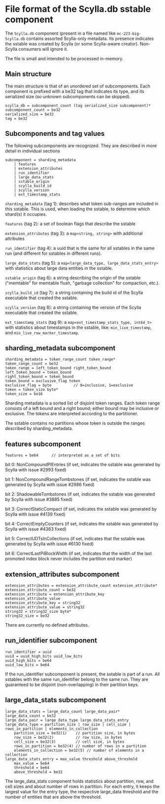 # File format of the Scylla.db sstable component

The `Scylla.db` component (present in a file named like `mc-223-big-Scylla.db`
contains assorted Scylla-only metadata. Its presence indicates the sstable was
created by Scylla (or some Scylla-aware creator). Non-Scylla consumers will ignore it.

The file is small and intended to be processed in-memory.

## Main structure

The main structure is that of an unordered set of subcomponents. Each component
is prefixed with a be32 tag that indicates its type, and its serialized size
(so unknown subcomponents can be skipped).

    scylla_db = subcomponent_count (tag serialized_size subcomponent)*
    subcomponent_count = be32
    serialized_size = be32
    tag = be32

## Subcomponents and tag values

The following subcomponents are recognized. They are described in more detail
in individual sections

    subcomponent = sharding_metadata
        | features
        | extension_attributes
        | run_identifier
        | large_data_stats
        | sstable_origin
        | scylla_build_id
        | scylla_version
        | ext_timestamp_stats

`sharding_metadata` (tag 1): describes what token sub-ranges are included in this
sstable. This is used, when loading the sstable, to determine which shard(s)
it occupies.

`features` (tag 2): a set of boolean flags that describe the sstable

`extension_attributes` (tag 3): a `map<string, string>` with additional attributes

`run_identifier` (tag 4): a uuid that is the same for all sstables in the same run
(and different for sstables in different runs).

`large_data_stats` (tag 5): a `map<large_data_type, large_data_stats_entry>` with statistics
about large data entities in the sstable.

`sstable_origin` (tag 6): a string describing the origin of the
sstable ("memtable" for memtable flush, "garbage collection" for
compaction, etc.).

`scylla_build_id` (tag 7): a string containing the build id of the
Scylla executable that created the sstable.

`scylla_version` (tag 8): a string containing the version of the
Scylla executable that created the sstable.

`ext_timestamp_stats` (tag 9): a `map<ext_timestamp_stats_type, int64_t>` with statistics
about timestamps in the sstable, like: `min_live_timestamp`, and `min_live_row_marker_timestamp`.

## sharding_metadata subcomponent

    sharding_metadata = token_range_count token_range*
    token_range_count = be32
    token_range = left_token_bound right_token_bound
    left_token_bound = token_bound
    right_token_bound = token_bound
    token_bound = exclusive_flag token
    exclusive_flag = byte          // 0=inclusive, 1=exclusive
    token = token_size byte*
    token_size = be16

Sharding metadata is a sorted list of disjoint token ranges. Each token range
consists of a left bound and a right bound; either bound may be inclusive or
exclusive. The tokens are interpreted according to the partitioner.

The sstable contains no partitions whose token is outside the ranges described by
sharding_metadata.

## features subcomponent

    features = be64      // interpreted as a set of bits

bit 0: NonCompoundPIEntries (if set, indicates the sstable was generated by
Scylla with issue #2993 fixed)

bit 1: NonCompoundRangeTombstones (if set, indicates the sstable was generated by
Scylla with issue #2986 fixed)

bit 2: ShadowableTombstones (if set, indicates the sstable was generated by
Scylla with issue #3885 fixed)

bit 3: CorrectStaticCompact (if set, indicates the sstable was generated by
Scylla with issue #4139 fixed)

bit 4: CorrectEmptyCounters (if set, indicates the sstable was generated by
Scylla with issue #4363 fixed)

bit 5: CorrectUDTsInCollections (if set, indicates that the sstable was generated
by Scylla with issue #6130 fixed)

bit 6: CorrectLastPiBlockWidth (if set, indicates that the width of the last promoted index block never includes
the partition end marker)

## extension_attributes subcomponent

    extension_attributes = extension_attribute_count extension_attribute*
    extension_attribute_count = be32
    extension_attribute = extension_attribute_key extension_attribute_value
    extension_attribute_key = string32
    extension_attribute_value = string32
    string32 = string32_size byte*
    string32_size = be32

There are currently no defined attributes.

## run_identifier subcomponent

    run_identifier = uuid
    uuid = uuid_high_bits uuid_low_bits
    uuid_high_bits = be64
    uuid_low_bits = be64

If the run_identifier subcomponent is present, the sstable is part of a run.
All sstables with the same run_identifier belong to the same run. They are
guaranteed to be disjoint (non-overlapping) in their partition keys.

## large_data_stats subcomponent

    large_data_stats = large_data_count large_data_pair*
    large_data_count = be32
    large_data_pair = large_data_type large_data_stats_entry
    large_data_type = partition_size | row_size | cell_size | rows_in_partition | elements_in_collection
        partition_size = be32(1)    // partition size, in bytes
        row_size = be32(2)          // row size, in bytes
        cell_size = be32(3)         // cell size, in bytes
        rows_in_partition = be32(4) // number of rows in a partition
        elements_in_collection = be32(5) // number of elements in a collection
    large_data_stats_entry = max_value threshold above_threshold
        max_value = be64
        threshold = be64
        above_threshold = be32

The large_data_stats component holds statistics about partition,
row, and cell sizes and about number of rows in partition.
For each entry, it keeps the largest value for the entry type,
the respective large_data threshold and the number of entities
that are above the threshold.
